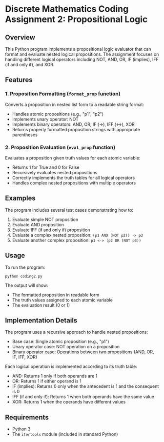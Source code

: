 # Discrete Mathematics Coding Assignment 2: Propositional Logic

## Overview
This Python program implements a propositional logic evaluator that can format and evaluate nested logical propositions. The assignment focuses on handling different logical operators including NOT, AND, OR, IF (implies), IFF (if and only if), and XOR.

## Features

### 1. Proposition Formatting (`format_prop` function)
Converts a proposition in nested list form to a readable string format:
- Handles atomic propositions (e.g., "p1", "p2")
- Implements unary operator: NOT
- Implements binary operators: AND, OR, IF (->), IFF (<->), XOR
- Returns properly formatted proposition strings with appropriate parentheses

### 2. Proposition Evaluation (`eval_prop` function)
Evaluates a proposition given truth values for each atomic variable:
- Returns 1 for True and 0 for False
- Recursively evaluates nested propositions
- Correctly implements the truth tables for all logical operators
- Handles complex nested propositions with multiple operators

## Examples

The program includes several test cases demonstrating how to:
1. Evaluate simple NOT proposition
2. Evaluate AND proposition
3. Evaluate IFF (if and only if) proposition
4. Evaluate a complex nested proposition: `(p1 AND (NOT p2)) -> p3`
5. Evaluate another complex proposition: `p1 <-> (p2 OR (NOT p3))`

## Usage

To run the program:
```
python coding2.py
```

The output will show:
- The formatted proposition in readable form
- The truth values assigned to each atomic variable
- The evaluation result (0 or 1)

## Implementation Details

The program uses a recursive approach to handle nested propositions:
- Base case: Single atomic proposition (e.g., "p1")
- Unary operator case: NOT operation on a proposition
- Binary operator case: Operations between two propositions (AND, OR, IF, IFF, XOR)

Each logical operation is implemented according to its truth table:
- AND: Returns 1 only if both operands are 1
- OR: Returns 1 if either operand is 1
- IF (implies): Returns 0 only when the antecedent is 1 and the consequent is 0
- IFF (if and only if): Returns 1 when both operands have the same value
- XOR: Returns 1 when the operands have different values

## Requirements
- Python 3
- The `itertools` module (included in standard Python)
